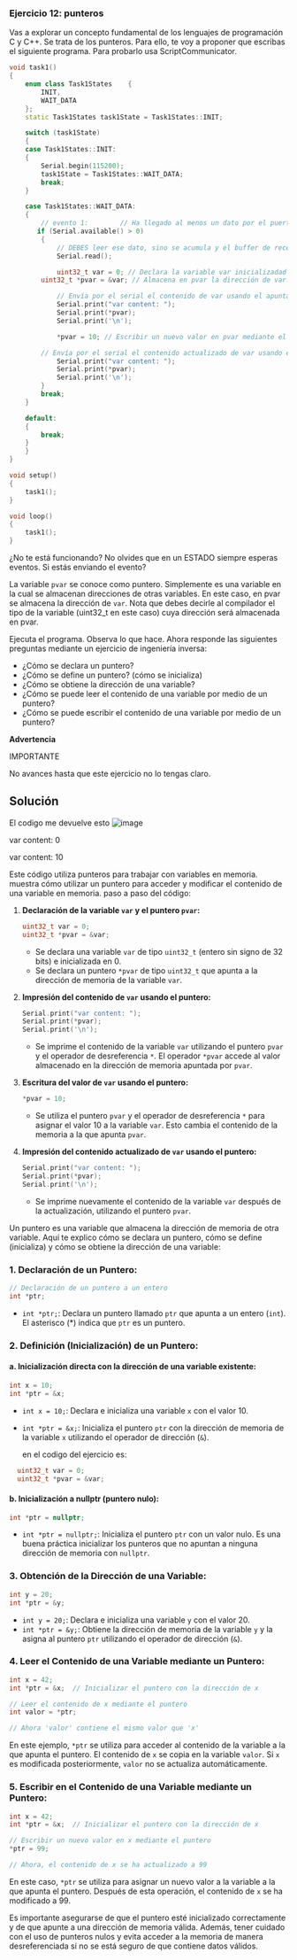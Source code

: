 ### **Ejercicio 12: punteros**

Vas a explorar un concepto fundamental de los lenguajes de programación C y C++. Se trata de los punteros. Para ello, te voy a proponer que escribas el siguiente programa. Para probarlo usa ScriptCommunicator.

```cpp
void task1()
{
    enum class Task1States    {
        INIT,
        WAIT_DATA
    };
    static Task1States task1State = Task1States::INIT;

    switch (task1State)
    {
    case Task1States::INIT:
    {
        Serial.begin(115200);
        task1State = Task1States::WAIT_DATA;
        break;
    }

    case Task1States::WAIT_DATA:
    {
        // evento 1:        // Ha llegado al menos un dato por el puerto serial? 
       if (Serial.available() > 0)
        {
            // DEBES leer ese dato, sino se acumula y el buffer de recepción del serial se llenará.   
            Serial.read();

            uint32_t var = 0; // Declara la variable var inicializadad en 0
	    uint32_t *pvar = &var; // Almacena en pvar la dirección de var.

            // Envía por el serial el contenido de var usando el apuntador pvar. 
            Serial.print("var content: ");
            Serial.print(*pvar);
            Serial.print('\n');

            *pvar = 10; // Escribir un nuevo valor en pvar mediante el puntero

	    // Envía por el serial el contenido actualizado de var usando el apuntador pvar. 
            Serial.print("var content: ");
            Serial.print(*pvar);
            Serial.print('\n');
        }
        break;
    }

    default:
    {
        break;
    }
    }
}

void setup()
{
    task1();
}

void loop()
{
    task1();
}
```

¿No te está funcionando? No olvides que en un ESTADO siempre esperas eventos. Si estás enviando el evento?

La variable `pvar` se conoce como puntero. Simplemente es una variable en la cual se almacenan direcciones de otras variables. En este caso, en pvar se almacena la dirección de `var`. Nota que debes decirle al compilador el tipo de la variable (uint32_t en este caso) cuya dirección será almacenada en pvar.

Ejecuta el programa. Observa lo que hace. Ahora responde las siguientes preguntas mediante un ejercicio de ingeniería inversa:

- ¿Cómo se declara un puntero?
- ¿Cómo se define un puntero? (cómo se inicializa)
- ¿Cómo se obtiene la dirección de una variable?
- ¿Cómo se puede leer el contenido de una variable por medio de un puntero?
- ¿Cómo se puede escribir el contenido de una variable por medio de un puntero?

**Advertencia**

IMPORTANTE

No avances hasta que este ejercicio no lo tengas claro.

## Solución

El codigo me devuelve esto
![image](https://github.com/DanielZafiro/Daniel_RaspPico_Project/assets/66543657/cc15ca40-180d-4277-b544-aa6480f6fcaa)

var content: 0 

var content: 10

Este código utiliza punteros para trabajar con variables en memoria. muestra cómo utilizar un puntero para acceder y modificar el contenido de una variable en memoria.
paso a paso del código:

1. **Declaración de la variable `var` y el puntero `pvar`:**
   ```cpp
   uint32_t var = 0;
   uint32_t *pvar = &var;
   ```
   - Se declara una variable `var` de tipo `uint32_t` (entero sin signo de 32 bits) e inicializada en 0.
   - Se declara un puntero `*pvar` de tipo `uint32_t` que apunta a la dirección de memoria de la variable `var`.

2. **Impresión del contenido de `var` usando el puntero:**
   ```cpp
   Serial.print("var content: ");
   Serial.print(*pvar);
   Serial.print('\n');
   ```
   - Se imprime el contenido de la variable `var` utilizando el puntero `pvar` y el operador de desreferencia `*`. El operador `*pvar` accede al valor almacenado en la dirección de memoria apuntada por `pvar`.

3. **Escritura del valor de `var` usando el puntero:**
   ```cpp
   *pvar = 10;
   ```
   - Se utiliza el puntero `pvar` y el operador de desreferencia `*` para asignar el valor 10 a la variable `var`. Esto cambia el contenido de la memoria a la que apunta `pvar`.

4. **Impresión del contenido actualizado de `var` usando el puntero:**
   ```cpp
   Serial.print("var content: ");
   Serial.print(*pvar);
   Serial.print('\n');
   ```
   - Se imprime nuevamente el contenido de la variable `var` después de la actualización, utilizando el puntero `pvar`.

Un puntero es una variable que almacena la dirección de memoria de otra variable. Aquí te explico cómo se declara un puntero, cómo se define (inicializa) y cómo se obtiene la dirección de una variable:

### 1. Declaración de un Puntero:

```cpp
// Declaración de un puntero a un entero
int *ptr;
```

- `int *ptr;`: Declara un puntero llamado `ptr` que apunta a un entero (`int`). El asterisco (*) indica que `ptr` es un puntero.

### 2. Definición (Inicialización) de un Puntero:

#### a. Inicialización directa con la dirección de una variable existente:

```cpp
int x = 10;
int *ptr = &x;
```

- `int x = 10;`: Declara e inicializa una variable `x` con el valor 10.
- `int *ptr = &x;`: Inicializa el puntero `ptr` con la dirección de memoria de la variable `x` utilizando el operador de dirección (`&`).

  en el codigo del ejercicio es:

```cpp
  uint32_t var = 0;
  uint32_t *pvar = &var;
```

#### b. Inicialización a nullptr (puntero nulo):

```cpp
int *ptr = nullptr;
```

- `int *ptr = nullptr;`: Inicializa el puntero `ptr` con un valor nulo. Es una buena práctica inicializar los punteros que no apuntan a ninguna dirección de memoria con `nullptr`.

### 3. Obtención de la Dirección de una Variable:

```cpp
int y = 20;
int *ptr = &y;
```

- `int y = 20;`: Declara e inicializa una variable `y` con el valor 20.
- `int *ptr = &y;`: Obtiene la dirección de memoria de la variable `y` y la asigna al puntero `ptr` utilizando el operador de dirección (`&`).


### 4. Leer el Contenido de una Variable mediante un Puntero:

```cpp
int x = 42;
int *ptr = &x;  // Inicializar el puntero con la dirección de x

// Leer el contenido de x mediante el puntero
int valor = *ptr;

// Ahora 'valor' contiene el mismo valor que 'x'
```

En este ejemplo, `*ptr` se utiliza para acceder al contenido de la variable a la que apunta el puntero. El contenido de `x` se copia en la variable `valor`. Si `x` es modificada posteriormente, `valor` no se actualiza automáticamente.

### 5. Escribir en el Contenido de una Variable mediante un Puntero:

```cpp
int x = 42;
int *ptr = &x;  // Inicializar el puntero con la dirección de x

// Escribir un nuevo valor en x mediante el puntero
*ptr = 99;

// Ahora, el contenido de x se ha actualizado a 99
```

En este caso, `*ptr` se utiliza para asignar un nuevo valor a la variable a la que apunta el puntero. Después de esta operación, el contenido de `x` se ha modificado a 99.

Es importante asegurarse de que el puntero esté inicializado correctamente y de que apunte a una dirección de memoria válida. Además, tener cuidado con el uso de punteros nulos y evita acceder a la memoria de manera desreferenciada si no se está seguro de que contiene datos válidos.
